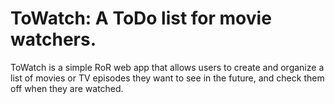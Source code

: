 # ToWatch: A ToDo list for movie watchers.
ToWatch is a simple RoR web app that allows users to create and organize a list of movies or TV episodes they want to see in the future, and check them off when they are watched.
